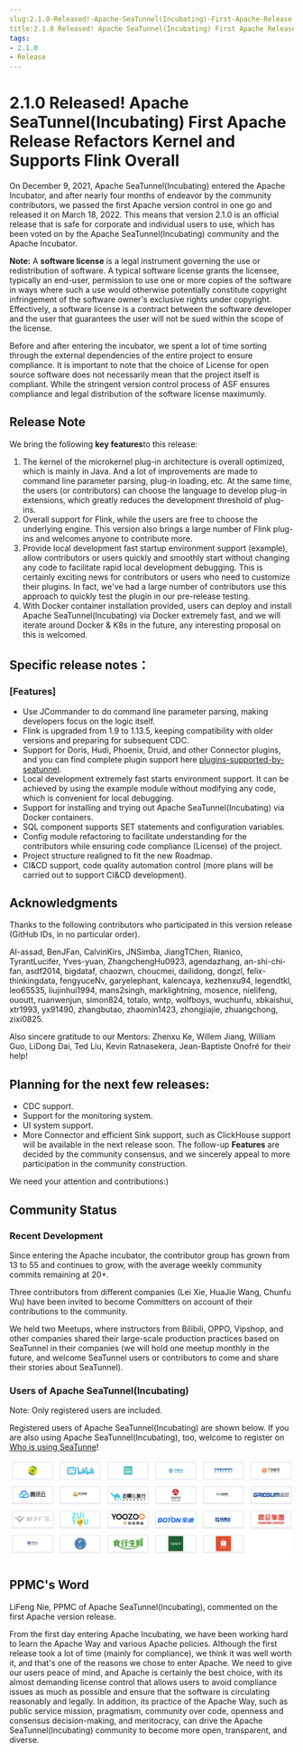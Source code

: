 ```yaml
---
slug:2.1.0-Released!-Apache-SeaTunnel(Incubating)-First-Apache-Release-Refactors-Kernel-and-Supports-Flink-Overall
title:2.1.0 Released! Apache SeaTunnel(Incubating) First Apache Release Refactors Kernel and Supports Flink Overall
tags:
- 2.1.0
- Release
---
```

# 2.1.0 Released! Apache SeaTunnel(Incubating) First Apache Release Refactors Kernel and Supports Flink Overall

On December 9, 2021, Apache SeaTunnel(Incubating) entered the Apache Incubator, and after nearly four months of endeavor by the community contributors, we passed the first Apache version control in one go and released it on March 18, 2022. This means that version 2.1.0 is an official release that is safe for corporate and individual users to use, which has been voted on by the Apache SeaTunnel(Incubating) community and the Apache Incubator.

**Note:** A **software license** is a legal instrument governing the use or redistribution of software. A typical software license grants the licensee, typically an end-user, permission to use one or more copies of the software in ways where such a use would otherwise potentially constitute copyright infringement of the software owner's exclusive rights under copyright. Effectively, a software license is a contract between the software developer and the user that guarantees the user will not be sued within the scope of the license. 

Before and after entering the incubator, we spent a lot of time sorting through the external dependencies of the entire project to ensure compliance. It is important to note that the choice of License for open source software does not necessarily mean that the project itself is compliant. While the stringent version control process of ASF ensures compliance and legal distribution of the software license maximumly.

## Release Note

We bring the following **key features**to this release:

1. The kernel of the microkernel plug-in architecture is overall optimized, which is mainly in Java. And a lot of improvements are made to command line parameter parsing, plug-in loading, etc. At the same time, the users (or contributors) can choose the language to develop plug-in extensions, which greatly reduces the development threshold of plug-ins.
2. Overall support for Flink, while the users are free to choose the underlying engine. This version also brings a large number of Flink plug-ins and welcomes anyone to contribute more.
3. Provide local development fast startup environment support (example), allow contributors or users quickly and smoothly start without changing any code to facilitate rapid local development debugging. This is certainly exciting news for contributors or users who need to customize their plugins. In fact, we've had a large number of contributors use this approach to quickly test the plugin in our pre-release testing.
4. With Docker container installation provided, users can deploy and install Apache SeaTunnel(Incubating) via Docker extremely fast, and we will iterate around Docker & K8s in the future, any interesting proposal on this is welcomed.
## Specific release notes：

### [Features]

* Use JCommander to do command line parameter parsing, making developers focus on the logic itself.
* Flink is upgraded from 1.9 to 1.13.5, keeping compatibility with older versions and preparing for subsequent CDC.
* Support for Doris, Hudi, Phoenix, Druid, and other Connector plugins, and you can find complete plugin support here [plugins-supported-by-seatunnel]([https://github.com/apache/incubator-seatunnel#plugins-supported-by-seatunnel](https://github.com/apache/incubator-seatunnel#plugins-supported-by-seatunnel)).
* Local development extremely fast starts environment support. It can be achieved by using the example module without modifying any code, which is convenient for local debugging.
* Support for installing and trying out Apache SeaTunnel(Incubating) via Docker containers.
* SQL component supports SET statements and configuration variables.
* Config module refactoring to facilitate understanding for the contributors while ensuring code compliance (License) of the project.
* Project structure realigned to fit the new Roadmap.
* CI&CD support, code quality automation control (more plans will be carried out to support CI&CD development).

## Acknowledgments

Thanks to the following contributors who participated in this version release (GitHub IDs, in no particular order).

Al-assad, BenJFan, CalvinKirs, JNSimba, JiangTChen, Rianico, TyrantLucifer, Yves-yuan, ZhangchengHu0923, agendazhang, an-shi-chi-fan, asdf2014, bigdataf, chaozwn, choucmei, dailidong, dongzl, felix-thinkingdata, fengyuceNv, garyelephant, kalencaya, kezhenxu94, legendtkl, leo65535, liujinhui1994, mans2singh, marklightning, mosence, nielifeng, ououtt, ruanwenjun, simon824, totalo, wntp, wolfboys, wuchunfu, xbkaishui, xtr1993, yx91490, zhangbutao, zhaomin1423, zhongjiajie, zhuangchong, zixi0825.

Also sincere gratitude to our Mentors: Zhenxu Ke, Willem Jiang, William Guo, LiDong Dai, Ted Liu, Kevin Ratnasekera, Jean-Baptiste Onofré for their help!

## Planning for the next few releases:

* CDC support.
* Support for the monitoring system.
* UI system support.
* More Connector and efficient Sink support, such as ClickHouse support will be available in the next release soon.
The follow-up **Features** are decided by the community consensus, and we sincerely appeal to more participation in the community construction.

We need your attention and contributions:)

## Community Status

### Recent Development

Since entering the Apache incubator, the contributor group has grown from 13 to 55 and continues to grow, with the average weekly community commits remaining at 20+. 

Three contributors from different companies (Lei Xie, HuaJie Wang, Chunfu Wu) have been invited to become Committers on account of their contributions to the community. 

We held two Meetups, where instructors from Bilibili, OPPO, Vipshop, and other companies shared their large-scale production practices based on SeaTunnel in their companies (we will hold one meetup monthly in the future, and welcome SeaTunnel users or contributors to come and share their stories about SeaTunnel).

### Users of Apache SeaTunnel(Incubating)

Note: Only registered users are included.

Registered users of Apache SeaTunnel(Incubating) are shown below. If you are also using Apache SeaTunnel(Incubating), too, welcome to register on [Who is using SeaTunne](https://github.com/apache/incubator-seatunnel/issues/686)!

<div align=center>

<img src="/static/image/20220321/1.png"/>

</div>

## PPMC's Word

LiFeng Nie, PPMC of Apache SeaTunnel(Incubating), commented on the first Apache version release. 

From the first day entering Apache Incubating, we have been working hard to learn the Apache Way and various Apache policies. Although the first release took a lot of time (mainly for compliance), we think it was well worth it, and that's one of the reasons we chose to enter Apache. We need to give our users peace of mind, and Apache is certainly the best choice, with its almost demanding license control that allows users to avoid compliance issues as much as possible and ensure that the software is circulating reasonably and legally. In addition, its practice of the Apache Way, such as public service mission, pragmatism, community over code, openness and consensus decision-making, and meritocracy, can drive the Apache SeaTunnel(Incubating) community to become more open, transparent, and diverse.


